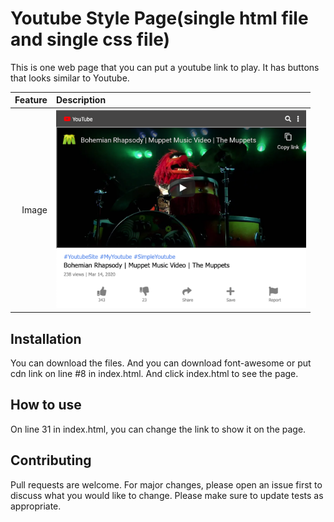 

# Youtube Style Page(single html file and single css file)

This is one web page that you can put a youtube link to play. It has buttons that looks similar to Youtube.

| Feature | Description |
| -----: | :----------- |
|  Image | <img src="https://github.com/rebeccachoo/youtube-style/blob/main/Screen%20Shot%202021-01-12%20at%208.45.02%20AM.png?raw=true"  width="400">|


## Installation

You can download the files. And you can download font-awesome or put cdn link on line #8 in index.html. And click index.html to see the page.

## How to use

On line 31 in index.html, you can change the link to show it on the page.

## Contributing

Pull requests are welcome. For major changes, please open an issue first to discuss what you would like to change.
Please make sure to update tests as appropriate. 

